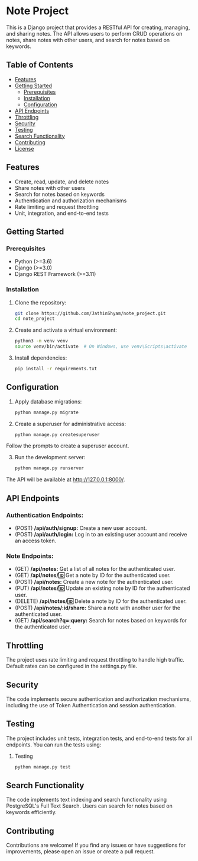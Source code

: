 # Note Project

This is a Django project that provides a RESTful API for creating, managing, and sharing notes. The API allows users to perform CRUD operations on notes, share notes with other users, and search for notes based on keywords.

## Table of Contents

- [Features](#features)
- [Getting Started](#getting-started)
  - [Prerequisites](#prerequisites)
  - [Installation](#installation)
  - [Configuration](#configuration)
- [API Endpoints](#api-endpoints)
- [Throttling](#throttling)
- [Security](#security)
- [Testing](#testing)
- [Search Functionality](#search-functionality)
- [Contributing](#contributing)
- [License](#license)

## Features

- Create, read, update, and delete notes
- Share notes with other users
- Search for notes based on keywords
- Authentication and authorization mechanisms
- Rate limiting and request throttling
- Unit, integration, and end-to-end tests

## Getting Started

### Prerequisites

- Python (>=3.6)
- Django (>=3.0)
- Django REST Framework (>=3.11)

### Installation

1. Clone the repository:

   ```bash
   git clone https://github.com/JathinShyam/note_project.git
   cd note_project
2. Create and activate a virtual environment:

   ```bash
   python3 -m venv venv
   source venv/bin/activate  # On Windows, use venv\Scripts\activate
3. Install dependencies:
   ```bash
   pip install -r requirements.txt
## Configuration

1. Apply database migrations:

   ```bash
   python manage.py migrate
2. Create a superuser for administrative access:

   ```bash
   python manage.py createsuperuser
Follow the prompts to create a superuser account.

3. Run the development server:

   ```bash
   python manage.py runserver
The API will be available at http://127.0.0.1:8000/.

## API Endpoints
### Authentication Endpoints:

- (POST) **/api/auth/signup:** Create a new user account.
- (POST) **/api/auth/login:** Log in to an existing user account and receive an access token.

### Note Endpoints:

- (GET) **/api/notes:** Get a list of all notes for the authenticated user.
- (GET) **/api/notes/:id:** Get a note by ID for the authenticated user.
- (POST) **/api/notes:** Create a new note for the authenticated user.
- (PUT) **/api/notes/:id:** Update an existing note by ID for the authenticated user.
- (DELETE) **/api/notes/:id:** Delete a note by ID for the authenticated user.
- (POST) **/api/notes/:id/share:** Share a note with another user for the authenticated user.
- (GET) **/api/search?q=:query:** Search for notes based on keywords for the authenticated user.

## Throttling

The project uses rate limiting and request throttling to handle high traffic. Default rates can be configured in the settings.py file.

## Security

The code implements secure authentication and authorization mechanisms, including the use of Token Authentication and session authentication.

## Testing

The project includes unit tests, integration tests, and end-to-end tests for all endpoints. You can run the tests using:
1. Testing
   ```bash
   python manage.py test
## Search Functionality

The code implements text indexing and search functionality using PostgreSQL's Full Text Search. Users can search for notes based on keywords efficiently.

## Contributing
Contributions are welcome! If you find any issues or have suggestions for improvements, please open an issue or create a pull request.